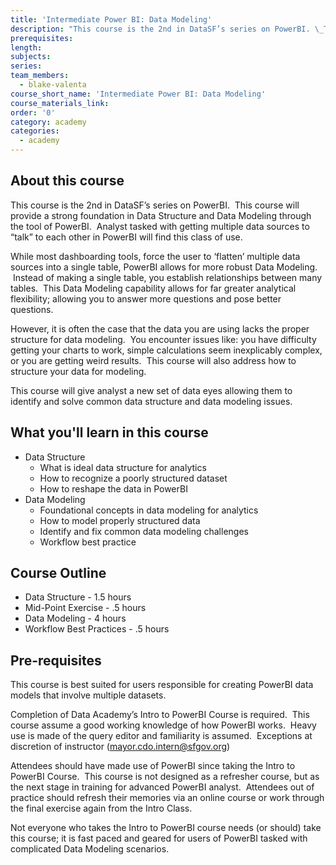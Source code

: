 ```yaml
---
title: 'Intermediate Power BI: Data Modeling'
description: "This course is the 2nd in DataSF’s series on PowerBI. \_This course will provide a strong foundation in Data Structure and Data Modeling through the tool of PowerBI. \_Analyst tasked with getting multiple data sources to “talk” to each other in PowerBI will find this class of use."
prerequisites:
length:
subjects:
series:
team_members:
  - blake-valenta
course_short_name: 'Intermediate Power BI: Data Modeling'
course_materials_link:
order: '0'
category: academy
categories:
  - academy
---
```


## About this course

This course is the 2nd in DataSF’s series on PowerBI.  This course will provide a strong foundation in Data Structure and Data Modeling through the tool of PowerBI.  Analyst tasked with getting multiple data sources to “talk” to each other in PowerBI will find this class of use.

While most dashboarding tools, force the user to ‘flatten’ multiple data sources into a single table, PowerBI allows for more robust Data Modeling.  Instead of making a single table, you establish relationships between many tables.  This Data Modeling capability allows for far greater analytical flexibility; allowing you to answer more questions and pose better questions.

However, it is often the case that the data you are using lacks the proper structure for data modeling.  You encounter issues like: you have difficulty getting your charts to work, simple calculations seem inexplicably complex, or you are getting weird results.  This course will also address how to structure your data for modeling.

This course will give analyst a new set of data eyes allowing them to identify and solve common data structure and data modeling issues.

## What you'll learn in this course

* Data Structure
  * What is ideal data structure for analytics
  * How to recognize a poorly structured dataset
  * How to reshape the data in PowerBI
* Data Modeling
  * Foundational concepts in data modeling for analytics
  * How to model properly structured data
  * Identify and fix common data modeling challenges
  * Workflow best practice

## Course Outline

* Data Structure - 1.5 hours
* Mid-Point Exercise - .5 hours
* Data Modeling - 4 hours
* Workflow Best Practices - .5 hours

## Pre-requisites

This course is best suited for users responsible for creating PowerBI data models that involve multiple datasets.   

Completion of Data Academy’s Intro to PowerBI Course is required.  This course assume a good working knowledge of how PowerBI works.  Heavy use is made of the query editor and familiarity is assumed.  Exceptions at discretion of instructor (mayor.cdo.intern@sfgov.org)

Attendees should have made use of PowerBI since taking the Intro to PowerBI Course.  This course is not designed as a refresher course, but as the next stage in training for advanced PowerBI analyst.  Attendees out of practice should refresh their memories via an online course or work through the final exercise again from the Intro Class.

Not everyone who takes the Intro to PowerBI course needs (or should) take this course; it is fast paced and geared for users of PowerBI tasked with complicated Data Modeling scenarios.